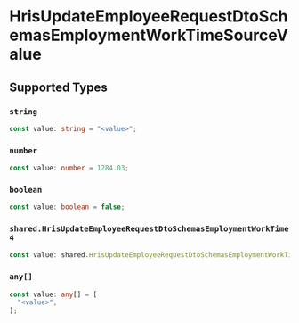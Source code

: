# HrisUpdateEmployeeRequestDtoSchemasEmploymentWorkTimeSourceValue


## Supported Types

### `string`

```typescript
const value: string = "<value>";
```

### `number`

```typescript
const value: number = 1284.03;
```

### `boolean`

```typescript
const value: boolean = false;
```

### `shared.HrisUpdateEmployeeRequestDtoSchemasEmploymentWorkTime4`

```typescript
const value: shared.HrisUpdateEmployeeRequestDtoSchemasEmploymentWorkTime4 = {};
```

### `any[]`

```typescript
const value: any[] = [
  "<value>",
];
```

